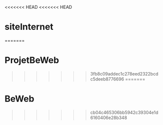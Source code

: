 <<<<<<< HEAD
<<<<<<< HEAD
# siteInternet
=======
# ProjetBeWeb
>>>>>>> 3fb8c09addec1c278eed2322bcdc5deeb8776696
=======
# BeWeb
>>>>>>> cb04c465306bb5942c39304e1d6160406e28b348
